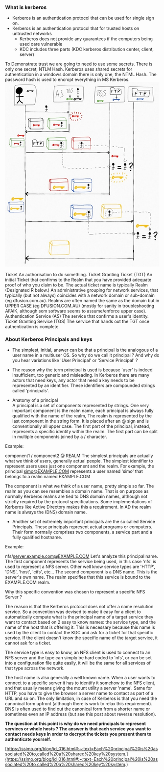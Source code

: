 ### What is kerberos 
* Kerberos is an authentication protocol that can be used for single sign on.
* Kerberos is an authentication protocol that for trusted hosts on untrusted networks   
  * Kerberos does not provide any guarantees if the computers being used oare vulnerable
  * KDC includes three parts (KDC kerberos distribution center, client, server)

To Demonstrate trust we are going to need to use some secrets. There is only one secret, NTLM Hash. Kerberos uses shared secrets for authentication in a windows domain there is only one, the NTML Hash. The password hash is used to encropt everything in MS Kerberos.     
![](/img/kerbo.jpg) 


Ticket
An authorisation to do something.
Ticket Granting Ticket (TGT)
An initial Ticket that confirms to the Realm that you have provided adequate proof of who you claim to be. The actual ticket name is typically
Realm
(Designated R below.) An administrative grouping for network services, that typically (but not always) coincides with a network domain or sub-domain (eg dfusion.com.au). Realms are often named the same as the domain but in UPPER CASE (eg DFUSION.COM.AU) (mostly for sanity in troubleshooting AFAIK, although som software seems to assume/enforce upper case).
Authentication Service (AS)
The service that confirms a user's identity.
Ticket Granting Service (TGS)
The service that hands out the TGT once authentication is complete.




### About Kerberos Principals and keys
* The simplest, initial, answer can be that a principal is the analogous of a user name in a multiuser OS. So why do we call it principal ? And why do you hear variations like 'User Principal' or 'Service Principal' ?  
* The reason why the term principal is used is because 'user' is indeed insufficient, too generic and misleading. In Kerberos there are many actors that need keys, any actor that need a key needs to be represented by an identifier. These identifiers are compounded strings called 'principals'.  

* Anatomy of a principal  
A principal is a set of components represented by strings. One very important component is the realm name, each principal is always fully qualified with the name of the realm, The realm is represented by the last component in the string form. It is placed after an @ sign and is conventionally all upper case. The first part of the principal, instead, represents a specific identity within the realm. The first part can be split in multiple components joined by a / character.

Example:

component1 / component2 @ REALM
The simplest principals are actually what we think of users, generally actual people. The simplest identifier to represent users uses just one component and the realm. For example, the principal simo@EXAMPLE.COM represents a user named 'simo' that belongs to a realm named EXAMPLE.COM

The component is what we think of a user name, pretty simple so far. The realm as you can see resembles a domain name. That is on purpose as normally Kerberos realms are tied to DNS domain names, although not strictly required by the protocol specifications. Some implementations of Kerberos like Active Directory makes this a requirement. In AD the realm name is always the (DNS) domain name.

* Another set of extremely important principals are the so called Service Principals. These principals represent actual programs or computers. Their form normally comprises two components, a service part and a fully qualified hostname.

Example:

nfs/server.example.com@EXAMPLE.COM
Let's analyze this principal name. The first component represents the service being used, in this case 'nfs' is used to represent a NFS server. Other well know service types are 'HTTP', 'DNS', 'host', 'cifs', etc... The second component is a DNS name. This is the server's own name. The realm specifies that this service is bound to the EXAMPLE.COM realm.

Why this specific convention was chosen to represent a specific NFS Server ?

The reason is that the Kerberos protocol does not offer a name resolution service. So a convention was devised to make it easy for a client to automatically compute what is the principal name of a target service they want to contact based on 2 easy to know names: the service type, and the name of the host that is offering it. This is necessary because this name is used by the client to contact the KDC and ask for a ticket for that specific service. If the client doesn't know the specific name of the target service, it cannot ask for a ticket.

The service type is easy to know, an NFS client is used to connect to an NFS server and the type can simply be hard coded to 'nfs', or can be set into a configuration file quite easily, it will be the same for all services of that type across the network.

The host name is also generally a well known name. When a user wants to connect to a specific server it has to identify it somehow to the NFS client, and that usually means giving the mount utility a server 'name'. Same for HTTP, you have to give the browser a server name to contact as part of a URL and so on. The only limitation, in case of Kerberos is that you need the canonical form upfront (although there is work to relax this requirement). DNS is often used to find out the canonical form from a shorter name or sometimes even an IP address (but see this post about reverse resolution).



**The question at this point is why do we need principals to represent services or whole hosts ? The answer is that each service you want to contact needs keys in order to decrypt the tickets you present them to authenticate yourself.**

[https://ssimo.org/blog/id_016.html#:~:text=Each%20principal%20is%20associated%20to,called%20a%20shared%20key%20system.](https://ssimo.org/blog/id_016.html#:~:text=Each%20principal%20is%20associated%20to,called%20a%20shared%20key%20system.)
